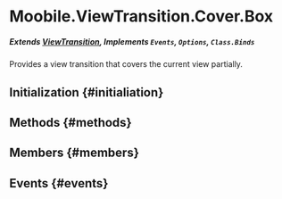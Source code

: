 Moobile.ViewTransition.Cover.Box
================================================================================
##### Extends [ViewTransition](Docs/ViewTransition/ViewTransition.md), Implements `Events`, `Options`, `Class.Binds`

Provides a view transition that covers the current view partially.

Initialization {#initialiation}
--------------------------------------------------------------------------------

Methods {#methods}
--------------------------------------------------------------------------------


Members {#members}
--------------------------------------------------------------------------------


Events {#events}
--------------------------------------------------------------------------------